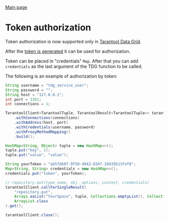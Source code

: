 [Main page](../README.md)

# Token authorization

Token authorization is now supported only in [Tarantool Data Grid](https://www.tarantool.io/en/datagrid/).  

After the [token is generated](https://www.tarantool.io/en/tdg/latest/administration/security/tokens/) it can be used
for authorization.

Token can be placed in "credentials" `Map`. After that you can add `credentials` as the last argument of the TDG function to be called.

The following is an example of authorization by token:
```java
String username = "tdg_service_user";
String password = "";
String host = "127.0.0.1";
int port = 3301;
int connections = 1;

TarantoolClient<TarantoolTuple, TarantoolResult<TarantoolTuple>> tarantoolClient = TarantoolClientFactory.createClient()
    .withConnections(connections)
    .withAddress(host, port)
    .withCredentials(username, password)
    .withProxyMethodMapping()
    .build();

HashMap<String, Object> tuple = new HashMap<>();
tuple.put("key", 1);
tuple.put("value", "value");

String yourToken = "ab57db87-9f58-4942-8347-28435b13fef0";
Map<String, String> credentials = new HashMap<>();
credentials.put("token", yourToken);

// repository.put(type_name, obj, options, context, credentials)
tarantoolClient.callForSingleResult(
    "repository.put",
    Arrays.asList("YourSpace", tuple, Collections.emptyList(), Collections.emptyList(), credentials),
    ArrayList.class
).get();

tarantoolClient.close();
```
